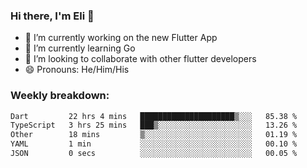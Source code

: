 ### Hi there, I'm Eli 👋
- 🔭 I’m currently working on the new Flutter App
- 🌱 I’m currently learning Go
- 🦄 I’m looking to collaborate with other flutter developers
- 😄 Pronouns: He/Him/His

### Weekly breakdown:
<!--START_SECTION:waka-->

```txt
Dart         22 hrs 4 mins   █████████████████████▒░░░   85.38 %
TypeScript   3 hrs 25 mins   ███▒░░░░░░░░░░░░░░░░░░░░░   13.26 %
Other        18 mins         ▒░░░░░░░░░░░░░░░░░░░░░░░░   01.19 %
YAML         1 min           ░░░░░░░░░░░░░░░░░░░░░░░░░   00.10 %
JSON         0 secs          ░░░░░░░░░░░░░░░░░░░░░░░░░   00.05 %
```

<!--END_SECTION:waka-->

